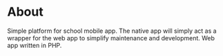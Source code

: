 # About
Simple platform for school mobile app. The native app will simply act as a wrapper for the web app to simplify maintenance and development. Web app written in PHP.
